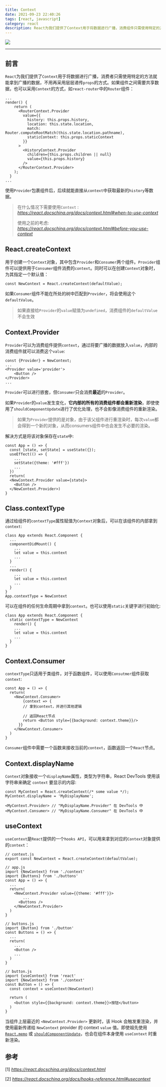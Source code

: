 ```yaml
---
title: Context
date: 2021-09-23 22:40:26
tags: [react, javascript]
category: react
description: React为我们提供了Context用于将数据进行广播，消费组件只需使用特定的方法就能拿到广播的数据，不用再采用层层递传的方式...
---
```


![](React之Context/image-20210924142001161.png)

------



## 前言

`React`为我们提供了`Context`用于将数据进行广播，消费者只需使用特定的方法就能拿到广播的数据，不用再采用层层递传`props`的方式。如果组件之间需要共享数据，也可以采用`Context`的方式，如`react-router`中的`Router`组件：

```react
...
render() {
    return (
      <RouterContext.Provider
        value={{
          history: this.props.history,
          location: this.state.location,
          match: Router.computeRootMatch(this.state.location.pathname),
          staticContext: this.props.staticContext
        }}
      >
        <HistoryContext.Provider
          children={this.props.children || null}
          value={this.props.history}
        />
      </RouterContext.Provider>
    );
  }
...
```

使用`Provider`包裹组件后，后续就能直接从`context`中获取最新的`history`等数据。

> 在什么情况下需要使用`Context` : *https://react.docschina.org/docs/context.html#when-to-use-context* 
>
> 使用之前的考虑: *https://react.docschina.org/docs/context.html#before-you-use-context* 

## React.createContext

用于创建一个`Context`对象，其中包含`Provider`和`Consumer`两个组件。`Provider`组件可以提供用于`Consumer`组件消费的`context`。同时可以在创建`Context`对象时，为其指定一个默认值：

```react
const NewContext = React.createContext(defaultValue);
```



如果`Consumer`组件不能在所处的树中匹配到`Provider`，将会使用这个`defaultValue`。

> 如果直接给`Provider`的`value`赋值为`undefined`，消费组件的`defaultValue`不会生效

## Context.Provider

`Provider`可以为消费组件提供`context`，通过将要广播的数据放入`value`，内部的消费组件就可以消费这个`value`:

```react
const {Provider} = NewContext;
...
<Provider value='provider'>
	<Button />
</Provider>
...
```

`Provider`可以进行嵌套，但`Consumer`只会消费**最近**的`Provider`。

如果`Provider`的`value`发生变化，**它内部的所有的消费组件都会重新渲染**，即使使用了`shouldComponentUpdate`进行了优化处理，也不会影像消费组件的重新渲染。

> 如果为`Provider`提供的是对象，由于该父组件进行重渲染时，每次`value`都会得到一个新的对象，从而consumers组件中也会发生不必要的渲染。

解决方式是将该对象保存在`state`中:

```react
const App = () => {
  const [state, setState] = useState({});
  useEffect(() => {
    ...
    setState({theme: '#fff'})
    ...
  })
  return(
  <NewContext.Provider value={state}>
  	<Button />  
  </NewContext.Provider>)
}
```

## Class.contextType

通过给组件的`contextType`属性赋值为`Context`对象后，可以在该组件的内部拿到`context`: 

```react
class App extends React.Component {
  ...
  componentDidMount() {
    ...
    let value = this.context
    ...
  }
  ...
  render() {
    ...
    let value = this.context
    ...
  }
}
App.contextType = NewContext
```

可以在组件的任何生命周期中拿到`context`。也可以使用`static`关键字进行初始化:

```react
class App extends React.Component {
  static contextType = NewContext
	render() {
    ...
    let value = this.context
    ...
  }
}
```



## Context.Consumer

`contextType`只适用于类组件，对于函数组件，可以使用`Consutmer`组件获取`context`: 

```react
const App = () => {
  return(
  	<NewContext.Consumer>
    	{context => {
        // 拿到context，并进行其他逻辑
        
        // 返回React节点
        return <Button style={{background: context.theme}}/>
      }}
    </NewContext.Consumer>
  )
}
```

`Consumer`组件中需要一个函数来接收当前的`context`，函数返回一个`React`节点。



## Context.displayName

`Context`对象接收一个`displayName`属性，类型为字符串，React DevTools 使用该字符串来确定 `context` 要显示的内容: 

```react
const MyContext = React.createContext(/* some value */);
MyContext.displayName = 'MyDisplayName';

<MyContext.Provider> // "MyDisplayName.Provider" 在 DevTools 中
<MyContext.Consumer> // "MyDisplayName.Consumer" 在 DevTools 中
```



## useContext

`useContext`是`React`提供的一个`hooks API`，可以用来拿到对应的`Context`对象提供的`context`：

```react
// context.js
export const NewContext = React.createContext(defaultValue);

// app.js
import {NewContext} from './context'
import {Buttons} from './buttons'
const App = () => {
  ...
  return(
  	<NewContext.Provider value={{theme: '#fff'}}>
    	...
      <Buttons />
    </NewContext.Provider>
  )
}

// buttons.js
import {Button} from './button'
const Buttons = () => {
  ...
  return(
    ...
  	<Button />
    ...
  )
}

// button.js
import {useContext} from 'react'
import {NewContext} from './context'
const Button = () => {
  const context = useContext(NewContext)
  
  return (
  	<button style={{background: context.theme}}>按钮</button>
  )
}
```

当组件上层最近的 `<NewContext.Provider>` 更新时，该 Hook 会触发重渲染，并使用最新传递给 `NewContext` provider 的 context `value` 值。即使祖先使用 [`React.memo`](https://react.docschina.org/docs/react-api.html#reactmemo) 或 [`shouldComponentUpdate`](https://react.docschina.org/docs/react-component.html#shouldcomponentupdate)，也会在组件本身使用 `useContext` 时重新渲染。

## 参考

[1] *https://react.docschina.org/docs/context.html*

[2] *https://react.docschina.org/docs/hooks-reference.html#usecontext* 

